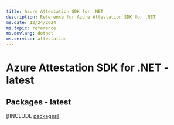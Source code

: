 ```yaml
---
title: Azure Attestation SDK for .NET
description: Reference for Azure Attestation SDK for .NET
ms.date: 12/24/2024
ms.topic: reference
ms.devlang: dotnet
ms.service: attestation
---
```

# Azure Attestation SDK for .NET - latest
## Packages - latest
[!INCLUDE [packages](attestation-index.md)]